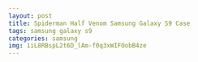 ```yaml
---
layout: post
title: Spiderman Half Venom Samsung Galaxy S9 Case
tags: samsung galaxy s9
categories: samsung
img: 1iL8RBspL2t6D_lAm-f0q3xWIFOobB4ze
---
```

